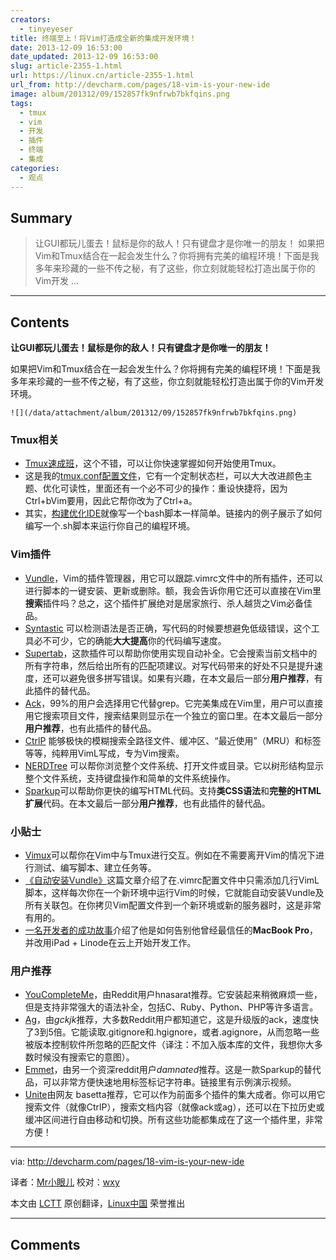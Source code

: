 ```yaml
---
creators:
  - tinyeyeser
title: 终端至上！将Vim打造成全新的集成开发环境！
date: 2013-12-09 16:53:00
date_updated: 2013-12-09 16:53:00
slug: article-2355-1.html
url: https://linux.cn/article-2355-1.html
url_from: http://devcharm.com/pages/18-vim-is-your-new-ide
image: album/201312/09/152857fk9nfrwb7bkfqins.png
tags:
  - tmux
  - vim
  - 开发
  - 插件
  - 终端
  - 集成
categories:
  - 观点
---
```


## Summary

> 让GUI都玩儿蛋去！鼠标是你的敌人！只有键盘才是你唯一的朋友！
> 如果把Vim和Tmux结合在一起会发生什么？你将拥有完美的编程环境！下面是我多年来珍藏的一些不传之秘，有了这些，你立刻就能轻松打造出属于你的Vim开发 ...

***

<!-- more -->

## Contents

**让GUI都玩儿蛋去！鼠标是你的敌人！只有键盘才是你唯一的朋友！**

如果把Vim和Tmux结合在一起会发生什么？你将拥有完美的编程环境！下面是我多年来珍藏的一些不传之秘，有了这些，你立刻就能轻松打造出属于你的Vim开发环境。

`![](/data/attachment/album/201312/09/152857fk9nfrwb7bkfqins.png)`

### Tmux相关

* [Tmux速成班](http://robots.thoughtbot.com/a-tmux-crash-course)，这个不错，可以让你快速掌握如何开始使用Tmux。
* 这是我的[tmux.conf配置文件](https://github.com/vrde/dotfiles/blob/master/.tmux.conf)，它有一个定制状态栏，可以大大改进颜色主题、优化可读性，里面还有一个必不可少的操作：重设快捷将，因为Ctrl+bVim要用，因此它帮你改为了Ctrl+a。
* 其实，[构建优化IDE](https://gist.github.com/vrde/7398199)就像写一个bash脚本一样简单。链接内的例子展示了如何编写一个.sh脚本来运行你自己的编程环境。

### Vim插件

* [Vundle](https://github.com/gmarik/vundle)，Vim的插件管理器，用它可以跟踪.vimrc文件中的所有插件，还可以进行脚本的一键安装、更新或删除。额，我会告诉你用它还可以直接在Vim里**搜索**插件吗？总之，这个插件扩展绝对是居家旅行、杀人越货之Vim必备佳品。
* [Syntastic](https://github.com/scrooloose/syntastic) 可以检测语法是否正确，写代码的时候要想避免低级错误，这个工具必不可少，它的确能**大大提高**你的代码编写速度。
* [Supertab](https://github.com/ervandew/supertab)，这款插件可以帮助你使用实现自动补全。它会搜索当前文档中的所有字符串，然后给出所有的匹配项建议。对写代码带来的好处不只是提升速度，还可以避免很多拼写错误。如果有兴趣，在本文最后一部分**用户推荐**，有此插件的替代品。
* [Ack](https://github.com/mileszs/ack.vim)，99%的用户会选择用它代替grep。它完美集成在Vim里，用户可以直接用它搜索项目文件，搜索结果则显示在一个独立的窗口里。在本文最后一部分**用户推荐**，也有此插件的替代品。
* [CtrlP](http://kien.github.io/ctrlp.vim/) 能够极快的模糊搜索全路径文件、缓冲区、“最近使用”（MRU）和标签等等，纯粹用VimL写成，专为Vim搜索。
* [NERDTree](https://github.com/scrooloose/nerdtree) 可以帮你浏览整个文件系统、打开文件或目录。它以树形结构显示整个文件系统，支持键盘操作和简单的文件系统操作。
* [Sparkup](https://github.com/rstacruz/sparkup)可以帮助你更快的编写HTML代码。支持**类CSS语法**和**完整的HTML扩展**代码。在本文最后一部分**用户推荐**，也有此插件的替代品。

### 小贴士

* [Vimux](https://github.com/benmills/vimux)可以帮你在Vim中与Tmux进行交互。例如在不需要离开Vim的情况下进行测试、编写脚本、建立任务等。
* [《自动安装Vundle》](http://www.erikzaadi.com/2012/03/19/auto-installing-vundle-from-your-vimrc/)这篇文章介绍了在.vimrc配置文件中只需添加几行VimL脚本，这样每次你在一个新环境中运行Vim的时候，它就能自动安装Vundle及所有关联包。在你拷贝Vim配置文件到一个新环境或新的服务器时，这是非常有用的。
* [一名开发者的成功故事](http://www.linuxjournal.com/content/swap-your-laptop-ipad-linode)介绍了他是如何告别他曾经最信任的**MacBook Pro**，并改用iPad + Linode在云上开始开发工作。

### 用户推荐

* [YouCompleteMe](https://github.com/Valloric/YouCompleteMe)，由Reddit用户hnasarat推荐。它安装起来稍微麻烦一些，但是支持非常强大的语法补全，包括C、Ruby、Python、PHP等许多语言。
* [Ag](https://github.com/ggreer/the_silver_searcher)，由*gckjk*推荐，大多数Reddit用户都知道它，这是升级版的ack，速度快了3到5倍。它能读取.gitignore和.hgignore，或者.agignore，从而忽略一些被版本控制软件所忽略的匹配文件（译注：不加入版本库的文件，我想你大多数时候没有搜索它的意图）。
* [Emmet](http://mattn.github.io/emmet-vim/)，由另一个资深reddit用户*damnated*推荐。这是一款Sparkup的替代品，可以非常方便快速地用标签标记字符串。链接里有示例演示视频。
* [Unite](https://github.com/Shougo/unite.vim)由网友 basetta推荐，它可以作为前面多个插件的集大成者。你可以用它搜索文件（就像CtrlP），搜索文档内容（就像ack或ag），还可以在下拉历史或缓冲区间进行自由移动和切换。所有这些功能都集成在了这一个插件里，非常方便！

---

via: <http://devcharm.com/pages/18-vim-is-your-new-ide>

译者：[Mr小眼儿](http://blog.csdn.net/tinyeyeser) 校对：[wxy](https://github.com/wxy)

本文由 [LCTT](https://github.com/LCTT/TranslateProject) 原创翻译，[Linux中国](https://linux.cn/) 荣誉推出

***

## Comments

